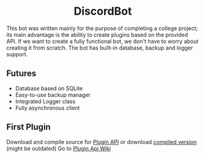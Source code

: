 <div align="center">
  
# DiscordBot

</div>
This bot was written mainly for the purpose of completing a college project; its main advantage is the ability to create plugins based on the provided API. If we want to create a fully functional bot, we don't have to worry about creating it from scratch. The bot has built-in database, backup and logger support.


## Futures

* Database based on SQLite
* Easy-to-use backup manager
* Integrated Logger class
* Fully asynchronous client

## First Plugin

Download and compile source for [Plugin API](https://github.com/LuklaB96/DiscordPluginAPI) or download [compiled version](https://github.com/LuklaB96/DiscordPluginAPI/releases) (might be outdated)
Go to [Plugin Api Wiki](https://github.com/LuklaB96/DiscordPluginAPI/wiki)
